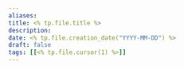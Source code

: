 ```yaml
---
aliases:
title: <% tp.file.title %>
description: 
date: <% tp.file.creation_date("YYYY-MM-DD") %>
draft: false
tags: [[<% tp.file.cursor(1) %>]]
---
```


